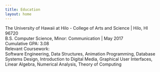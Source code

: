```yaml
---
title: Education
layout: home
---
```


The University of Hawaii at Hilo - College of Arts and Science | Hilo, HI 96720  
B.S. Computer Science, Minor: Communication | May 2017  
Cumulative GPA: 3.08  
Relevant Coursework:  
Software Engineering, Data Structures, Animation Programming, Database Systems Design, Introduction to Digital Media, Graphical User Interfaces, Linear Algebra, Numerical Analysis, Theory of Computing
